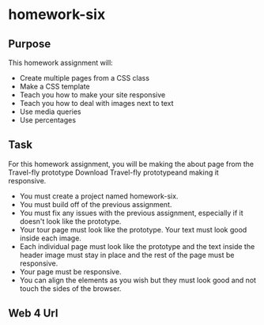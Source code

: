 # homework-six

## Purpose
This homework assignment will:

* Create multiple pages from a CSS class 
* Make a CSS template
* Teach you how to make your site responsive
* Teach you how to deal with images next to text 
* Use media queries
* Use percentages


## Task
For this homework assignment, you will be making the about page from the Travel-fly prototype Download Travel-fly prototypeand making it responsive.

* You must create a project named homework-six.
* You must build off of the previous assignment. 
* You must fix any issues with the previous assignment, especially if it doesn't look like the prototype. 
* Your tour page must look like the prototype. Your text must look good inside each image. 
* Each individual page must look like the prototype and the text inside the header image must stay in place and the rest of the page must be responsive. 
* Your page must be responsive. 
* You can align the elements as you wish but they must look good and not touch the sides of the browser.

## Web 4 Url